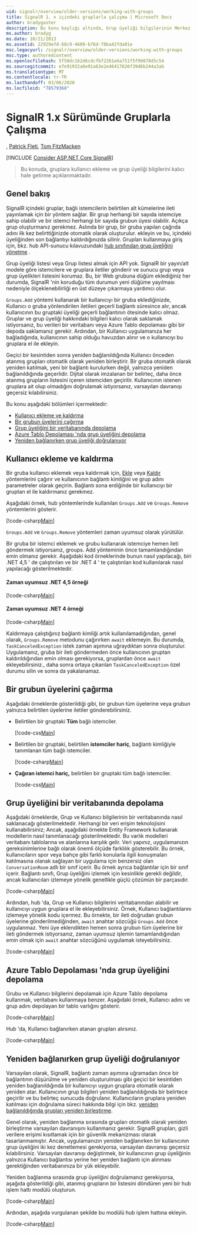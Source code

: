 ```yaml
---
uid: signalr/overview/older-versions/working-with-groups
title: SignalR 1. x içindeki gruplarla çalışma | Microsoft Docs
author: bradygaster
description: Bu konu başlığı altında, Grup üyeliği bilgilerinin Merkez API 'SI ile nasıl korunmakta olduğu açıklanır.
ms.author: bradyg
ms.date: 10/21/2013
ms.assetid: 22929efd-68c9-4609-b76d-f8ba42fda01e
msc.legacyurl: /signalr/overview/older-versions/working-with-groups
msc.type: authoredcontent
ms.openlocfilehash: 5f50dc162d6cdcfbf2261e6a751f5f99078d5c54
ms.sourcegitcommit: e7e91932a6e91a63e2e46417626f39d6b244a3ab
ms.translationtype: MT
ms.contentlocale: tr-TR
ms.lasthandoff: 03/06/2020
ms.locfileid: "78579368"
---
```

# <a name="working-with-groups-in-signalr-1x"></a>SignalR 1.x Sürümünde Gruplarla Çalışma

, [Patrick Fleti](https://github.com/pfletcher), [Tom FitzMacken](https://github.com/tfitzmac)

[!INCLUDE [Consider ASP.NET Core SignalR](~/includes/signalr/signalr-version-disambiguation.md)]

> Bu konuda, gruplara kullanıcı ekleme ve grup üyeliği bilgilerini kalıcı hale getirme açıklanmaktadır.

## <a name="overview"></a>Genel bakış

SignalR içindeki gruplar, bağlı istemcilerin belirtilen alt kümelerine ileti yayınlamak için bir yöntem sağlar. Bir grup herhangi bir sayıda istemciye sahip olabilir ve bir istemci herhangi bir sayıda grubun üyesi olabilir. Açıkça grup oluşturmanız gerekmez. Aslında bir grup, bir gruba yapılan çağrıda adını ilk kez belirttiğinizde otomatik olarak oluşturulur. ekleyin ve bu, içindeki üyeliğinden son bağlantıyı kaldırdığınızda silinir. Grupları kullanmaya giriş için, bkz. hub API-sunucu kılavuzundaki [hub sınıfından grup üyeliğini yönetme](index.md) .

Grup üyeliği listesi veya Grup listesi almak için API yok. SignalR bir yayın/alt modele göre istemcilere ve gruplara iletiler gönderir ve sunucu grup veya grup üyelikleri listesini korumaz. Bu, bir Web grubuna düğüm eklediğiniz her durumda, SignalR 'nin koruduğu tüm durumun yeni düğüme yayılması nedeniyle ölçeklenebilirliği en üst düzeye çıkarmaya yardımcı olur.

`Groups.Add` yöntemi kullanarak bir kullanıcıyı bir gruba eklediğinizde, Kullanıcı o gruba yönlendirilen iletileri geçerli bağlantı süresince alır, ancak kullanıcının bu gruptaki üyeliği geçerli bağlantının ötesinde kalıcı olmaz. Gruplar ve grup üyeliği hakkındaki bilgileri kalıcı olarak saklamak istiyorsanız, bu verileri bir veritabanı veya Azure Tablo depolaması gibi bir depoda saklamanız gerekir. Ardından, bir Kullanıcı uygulamanıza her bağladığında, kullanıcının sahip olduğu havuzdan alınır ve o kullanıcıyı bu gruplara el ile ekleyin.

Geçici bir kesintiden sonra yeniden bağlanıldığında Kullanıcı önceden atanmış grupları otomatik olarak yeniden birleştirir. Bir gruba otomatik olarak yeniden katılmak, yeni bir bağlantı kurulurken değil, yalnızca yeniden bağlanıldığında geçerlidir. Dijital olarak imzalanan bir belirteç, daha önce atanmış grupların listesini içeren istemciden geçirilir. Kullanıcının istenen gruplara ait olup olmadığını doğrulamak istiyorsanız, varsayılan davranışı geçersiz kılabilirsiniz.

Bu konu aşağıdaki bölümleri içermektedir:

- [Kullanıcı ekleme ve kaldırma](#add)
- [Bir grubun üyelerini çağırma](#call)
- [Grup üyeliğini bir veritabanında depolama](#storedatabase)
- [Azure Tablo Depolaması 'nda grup üyeliğini depolama](#storeazuretable)
- [Yeniden bağlanırken grup üyeliği doğrulanıyor](#verify)

<a id="add"></a>

## <a name="adding-and-removing-users"></a>Kullanıcı ekleme ve kaldırma

Bir gruba kullanıcı eklemek veya kaldırmak için, [Ekle](https://msdn.microsoft.com/library/microsoft.aspnet.signalr.igroupmanager.add(v=vs.111).aspx) veya [Kaldır](https://msdn.microsoft.com/library/microsoft.aspnet.signalr.igroupmanager.remove(v=vs.111).aspx) yöntemlerini çağırır ve kullanıcının bağlantı kimliğini ve grup adını parametreler olarak geçirin. Bağlantı sona erdiğinde bir kullanıcıyı bir gruptan el ile kaldırmanız gerekmez.

Aşağıdaki örnek, hub yöntemlerinde kullanılan `Groups.Add` ve `Groups.Remove` yöntemlerini gösterir.

[!code-csharp[Main](working-with-groups/samples/sample1.cs?highlight=5,10)]

`Groups.Add` ve `Groups.Remove` yöntemleri zaman uyumsuz olarak yürütülür.

Bir gruba bir istemci eklemek ve grubu kullanarak istemciye hemen ileti göndermek istiyorsanız, groups. Add yönteminin önce tamamlandığından emin olmanız gerekir. Aşağıdaki kod örneklerinde bunun nasıl yapılacağı, biri .NET 4,5 ' de çalıştırılan ve bir .NET 4 ' te çalıştırılan kod kullanılarak nasıl yapılacağı gösterilmektedir.

#### <a name="asynchronous-net-45-example"></a>Zaman uyumsuz .NET 4,5 örneği

[!code-csharp[Main](working-with-groups/samples/sample2.cs?highlight=1,3)]

#### <a name="asynchronous-net-4-example"></a>Zaman uyumsuz .NET 4 örneği

[!code-csharp[Main](working-with-groups/samples/sample3.cs?highlight=3-4)]

Kaldırmaya çalıştığınız bağlantı kimliği artık kullanılamadığından, genel olarak, `Groups.Remove` metodunu çağırırken `await` eklemeyin. Bu durumda, `TaskCanceledException` istek zaman aşımına uğraydıktan sonra oluşturulur. Uygulamanız, gruba bir ileti göndermeden önce kullanıcının gruptan kaldırıldığından emin olması gerekiyorsa, gruplardan önce `await` ekleyebilirsiniz., daha sonra ortaya çıkarılan `TaskCanceledException` özel durumu silin ve sonra da yakalanamaz.

<a id="call"></a>

## <a name="calling-members-of-a-group"></a>Bir grubun üyelerini çağırma

Aşağıdaki örneklerde gösterildiği gibi, bir grubun tüm üyelerine veya grubun yalnızca belirtilen üyelerine iletiler gönderebilirsiniz.

- Belirtilen bir gruptaki **Tüm** bağlı istemciler. 

    [!code-css[Main](working-with-groups/samples/sample4.css)]
- Belirtilen bir gruptaki, belirtilen **istemciler hariç**, bağlantı kimliğiyle tanımlanan tüm bağlı istemciler. 

    [!code-csharp[Main](working-with-groups/samples/sample5.cs)]
- **Çağıran istemci hariç,** belirtilen bir gruptaki tüm bağlı istemciler. 

    [!code-css[Main](working-with-groups/samples/sample6.css)]

<a id="storedatabase"></a>

## <a name="storing-group-membership-in-a-database"></a>Grup üyeliğini bir veritabanında depolama

Aşağıdaki örneklerde, Grup ve Kullanıcı bilgilerinin bir veritabanında nasıl saklanacağı gösterilmektedir. Herhangi bir veri erişim teknolojisini kullanabilirsiniz; Ancak, aşağıdaki örnekte Entity Framework kullanarak modellerin nasıl tanımlanacağı gösterilmektedir. Bu varlık modelleri veritabanı tablolarına ve alanlarına karşılık gelir. Veri yapınız, uygulamanızın gereksinimlerine bağlı olarak önemli ölçüde farklılık gösterebilir. Bu örnek, kullanıcıların spor veya bahçe gibi farklı konularla ilgili konuşmaları katılmasına olanak sağlayan bir uygulama için benzersiz olan `ConversationRoom` adlı bir sınıf içerir. Bu örnek ayrıca bağlantılar için bir sınıf içerir. Bağlantı sınıfı, Grup üyeliğini izlemek için kesinlikle gerekli değildir, ancak kullanıcıları izlemeye yönelik genellikle güçlü çözümün bir parçasıdır.

[!code-csharp[Main](working-with-groups/samples/sample7.cs)]

Ardından, hub 'da, Grup ve Kullanıcı bilgilerini veritabanından alabilir ve kullanıcıyı uygun gruplara el ile ekleyebilirsiniz. Örnek, Kullanıcı bağlantılarını izlemeye yönelik kodu içermez. Bu örnekte, bir ileti doğrudan grubun üyelerine gönderilmediğinden, `await` anahtar sözcüğü `Groups.Add` önce uygulanmaz. Yeni üye eklendikten hemen sonra grubun tüm üyelerine bir ileti göndermek istiyorsanız, zaman uyumsuz işlemin tamamlandığından emin olmak için `await` anahtar sözcüğünü uygulamak isteyebilirsiniz.

[!code-csharp[Main](working-with-groups/samples/sample8.cs)]

<a id="storeazuretable"></a>

## <a name="storing-group-membership-in-azure-table-storage"></a>Azure Tablo Depolaması 'nda grup üyeliğini depolama

Grubu ve Kullanıcı bilgilerini depolamak için Azure Tablo depolama kullanmak, veritabanı kullanmaya benzer. Aşağıdaki örnek, Kullanıcı adını ve grup adını depolayan bir tablo varlığını gösterir.

[!code-csharp[Main](working-with-groups/samples/sample9.cs)]

Hub 'da, Kullanıcı bağlanırken atanan grupları alırsınız.

[!code-csharp[Main](working-with-groups/samples/sample10.cs)]

<a id="verify"></a>

## <a name="verifying-group-membership-when-reconnecting"></a>Yeniden bağlanırken grup üyeliği doğrulanıyor

Varsayılan olarak, SignalR, bağlantı zaman aşımına uğramadan önce bir bağlantının düşürülme ve yeniden oluşturulması gibi geçici bir kesintiden yeniden bağlanıldığında bir kullanıcıyı uygun gruplara otomatik olarak yeniden atar. Kullanıcının grup bilgileri yeniden bağlanıldığında bir belirtece geçirilir ve bu belirteç sunucuda doğrulanır. Kullanıcıların gruplara yeniden katılması için doğrulama süreci hakkında bilgi için bkz. [yeniden bağlanıldığında grupları yeniden birleştirme](index.md).

Genel olarak, yeniden bağlanma sırasında grupları otomatik olarak yeniden birleştirme varsayılan davranışını kullanmanız gerekir. SignalR grupları, gizli verilere erişimi kısıtlamak için bir güvenlik mekanizması olarak tasarlanmamıştır. Ancak, uygulamanızın yeniden bağlanırken bir kullanıcının grup üyeliğini iki kez denetlemesi gerekiyorsa, varsayılan davranışı geçersiz kılabilirsiniz. Varsayılan davranışı değiştirmek, bir kullanıcının grup üyeliğinin yalnızca Kullanıcı bağlantısı yerine her yeniden bağlantı için alınması gerektiğinden veritabanınıza bir yük ekleyebilir.

Yeniden bağlanma sırasında grup üyeliğini doğrulamanız gerekiyorsa, aşağıda gösterildiği gibi, atanmış grupların bir listesini döndüren yeni bir hub işlem hattı modülü oluşturun.

[!code-csharp[Main](working-with-groups/samples/sample11.cs)]

Ardından, aşağıda vurgulanan şekilde bu modülü hub işlem hattına ekleyin.

[!code-csharp[Main](working-with-groups/samples/sample12.cs?highlight=10)]
